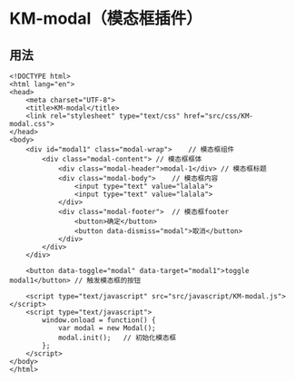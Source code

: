 # KM-modal（模态框插件）

## 用法

	<!DOCTYPE html>
	<html lang="en">
	<head>
		<meta charset="UTF-8">
		<title>KM-modal</title>
		<link rel="stylesheet" type="text/css" href="src/css/KM-modal.css">
	</head>
	<body>
		<div id="modal1" class="modal-wrap">	// 模态框组件
			<div class="modal-content">	// 模态框框体
				<div class="modal-header">modal-1</div>	// 模态框标题
				<div class="modal-body">	// 模态框内容
					<input type="text" value="lalala">
					<input type="text" value="lalala">
				</div>
				<div class="modal-footer">	// 模态框footer
					<button>确定</button>
					<button data-dismiss="modal">取消</button>
				</div>
			</div>
		</div>

		<button data-toggle="modal" data-target="modal1">toggle modal1</button>	// 触发模态框的按钮

		<script type="text/javascript" src="src/javascript/KM-modal.js"></script>
		<script type="text/javascript">
			window.onload = function() {
				var modal = new Modal();
				modal.init();	// 初始化模态框
			};
		</script>
	</body>
	</html>
